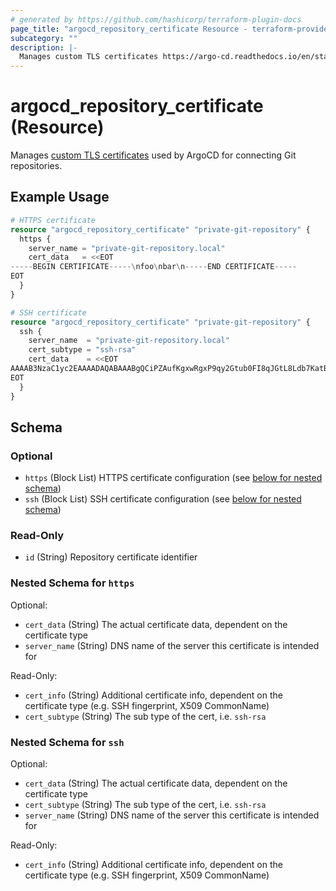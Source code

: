 ```yaml
---
# generated by https://github.com/hashicorp/terraform-plugin-docs
page_title: "argocd_repository_certificate Resource - terraform-provider-argocd"
subcategory: ""
description: |-
  Manages custom TLS certificates https://argo-cd.readthedocs.io/en/stable/user-guide/private-repositories/#self-signed-untrusted-tls-certificates used by ArgoCD for connecting Git repositories.
---
```


# argocd_repository_certificate (Resource)

Manages [custom TLS certificates](https://argo-cd.readthedocs.io/en/stable/user-guide/private-repositories/#self-signed-untrusted-tls-certificates) used by ArgoCD for connecting Git repositories.

## Example Usage

```terraform
# HTTPS certificate
resource "argocd_repository_certificate" "private-git-repository" {
  https {
    server_name = "private-git-repository.local"
    cert_data   = <<EOT
-----BEGIN CERTIFICATE-----\nfoo\nbar\n-----END CERTIFICATE-----
EOT
  }
}

# SSH certificate
resource "argocd_repository_certificate" "private-git-repository" {
  ssh {
    server_name  = "private-git-repository.local"
    cert_subtype = "ssh-rsa"
    cert_data    = <<EOT
AAAAB3NzaC1yc2EAAAADAQABAAABgQCiPZAufKgxwRgxP9qy2Gtub0FI8qJGtL8Ldb7KatBeRUQQPn8QK7ZYjzYDvP1GOutFMaQT0rKIqaGImIBsztNCno...
EOT
  }
}
```

<!-- schema generated by tfplugindocs -->
## Schema

### Optional

- `https` (Block List) HTTPS certificate configuration (see [below for nested schema](#nestedblock--https))
- `ssh` (Block List) SSH certificate configuration (see [below for nested schema](#nestedblock--ssh))

### Read-Only

- `id` (String) Repository certificate identifier

<a id="nestedblock--https"></a>
### Nested Schema for `https`

Optional:

- `cert_data` (String) The actual certificate data, dependent on the certificate type
- `server_name` (String) DNS name of the server this certificate is intended for

Read-Only:

- `cert_info` (String) Additional certificate info, dependent on the certificate type (e.g. SSH fingerprint, X509 CommonName)
- `cert_subtype` (String) The sub type of the cert, i.e. `ssh-rsa`


<a id="nestedblock--ssh"></a>
### Nested Schema for `ssh`

Optional:

- `cert_data` (String) The actual certificate data, dependent on the certificate type
- `cert_subtype` (String) The sub type of the cert, i.e. `ssh-rsa`
- `server_name` (String) DNS name of the server this certificate is intended for

Read-Only:

- `cert_info` (String) Additional certificate info, dependent on the certificate type (e.g. SSH fingerprint, X509 CommonName)
